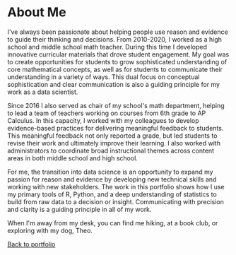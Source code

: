 # About Me

I've always been passionate about helping people use reason and evidence to guide their thinking and decisions. From 2010-2020, I worked as a high school and middle school math teacher. During this time I developed innovative curricular materials that drove student engagement. My goal was to create opportunities for students to grow sophisticated understanding of core mathematical concepts, as well as for students to communicate their understanding in a variety of ways. This dual focus on conceptual sophistication and clear communication is also a guiding principle for my work as a data scientist.

Since 2016 I also served as chair of my school's math department, helping to lead a team of teachers working on courses from 6th grade to AP Calculus. In this capacity, I worked with my colleagues to develop evidence-based practices for delivering meaningful feedback to students. This meaningful feedback not only reported a grade, but led students to revise their work and ultimately improve their learning. I also worked with administrators to coordinate broad instructional themes across content areas in both middle school and high school.

For me, the transition into data science is an opportunity to expand my passion for reason and evidence by developing new technical skills and working with new stakeholders. The work in this portfolio shows how I use my primary tools of R, Python, and a deep understanding of statistics to build from raw data to a decision or insight. Communicating with precision and clarity is a guiding principle in all of my work.

When I'm away from my desk, you can find me hiking, at a book club, or exploring with my dog, Theo.  

[Back to portfolio](README.md)